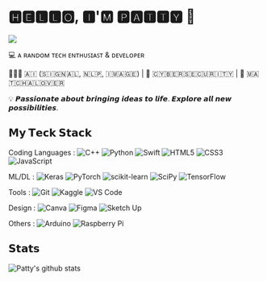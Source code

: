# 🅷🅴🅻🅻🅾, 🅸'🅼 🅿🅰🆃🆃🆈 👋

[![](https://img.shields.io/badge/-@Pimnapat25-%23181717?style=flat-square&logo=github)](https://github.com/Pimnapat25)


:computer: ᴀ ʀᴀɴᴅᴏᴍ ᴛᴇᴄʜ ᴇɴᴛʜᴜꜱɪᴀꜱᴛ & ᴅᴇᴠᴇʟᴏᴘᴇʀ

🤖🧠👾 🇦​​🇮​ (​🇸​​🇮​​🇬​​🇳​​🇦​​🇱​, ​🇳​​🇱​​🇵​, ​🇮​​🇲​​🇦​​🇬​​🇪​) | 🔐 ​🇨​​🇾​​🇧​​🇪​​🇷​​🇸​​🇪​​🇨​​🇺​​🇷​​🇮​​🇹​​🇾​ | 🍵 ​🇲​​🇦​​🇹​​🇨​​🇭​​🇦​ ​🇱​​🇴​​🇻​​🇪​​🇷​

💡 𝙋𝙖𝙨𝙨𝙞𝙤𝙣𝙖𝙩𝙚 𝙖𝙗𝙤𝙪𝙩 𝙗𝙧𝙞𝙣𝙜𝙞𝙣𝙜 𝙞𝙙𝙚𝙖𝙨 𝙩𝙤 𝙡𝙞𝙛𝙚. 𝙀𝙭𝙥𝙡𝙤𝙧𝙚 𝙖𝙡𝙡 𝙣𝙚𝙬 𝙥𝙤𝙨𝙨𝙞𝙗𝙞𝙡𝙞𝙩𝙞𝙚𝙨.

## 𝗠𝘆 𝗧𝗲𝗰𝗸 𝗦𝘁𝗮𝗰𝗸

Coding Languages : 
![C++](https://img.shields.io/badge/c++-%2300599C.svg?style=for-the-badge&logo=c%2B%2B&logoColor=white)
![Python](https://img.shields.io/badge/python-3670A0?style=for-the-badge&logo=python&logoColor=ffdd54)
![Swift](https://img.shields.io/badge/swift-F54A2A?style=for-the-badge&logo=swift&logoColor=white)
![HTML5](https://img.shields.io/badge/html5-%23E34F26.svg?style=for-the-badge&logo=html5&logoColor=white)
![CSS3](https://img.shields.io/badge/css3-%231572B6.svg?style=for-the-badge&logo=css3&logoColor=white)
![JavaScript](https://img.shields.io/badge/javascript-%23323330.svg?style=for-the-badge&logo=javascript&logoColor=%23F7DF1E)

ML/DL : 
![Keras](https://img.shields.io/badge/Keras-%23D00000.svg?style=for-the-badge&logo=Keras&logoColor=white)
![PyTorch](https://img.shields.io/badge/PyTorch-%23EE4C2C.svg?style=for-the-badge&logo=PyTorch&logoColor=white)
![scikit-learn](https://img.shields.io/badge/scikit--learn-%23F7931E.svg?style=for-the-badge&logo=scikit-learn&logoColor=white)
![SciPy](https://img.shields.io/badge/SciPy-%230C55A5.svg?style=for-the-badge&logo=scipy&logoColor=%white)
![TensorFlow](https://img.shields.io/badge/TensorFlow-%23FF6F00.svg?style=for-the-badge&logo=TensorFlow&logoColor=white)

Tools : 
![Git](https://img.shields.io/badge/-Git-%23F05032?style=flat-square&logo=git&logoColor=%23ffffff)
![Kaggle](https://img.shields.io/badge/Kaggle-035a7d?style=for-the-badge&logo=kaggle&logoColor=white)
![VS Code](https://img.shields.io/badge/-VSCode-%23007ACC?style=flat-square&logo=visual-studio-code)

Design : 
![Canva](https://img.shields.io/badge/Canva-%2300C4CC.svg?style=for-the-badge&logo=Canva&logoColor=white)
![Figma](https://img.shields.io/badge/figma-%23F24E1E.svg?style=for-the-badge&logo=figma&logoColor=white)
![Sketch Up](https://img.shields.io/badge/SketchUp-005F9E?style=for-the-badge&logo=sketchup&logoColor=white)

Others : 
![Arduino](https://img.shields.io/badge/-Arduino-00979D?style=for-the-badge&logo=Arduino&logoColor=white)
![Raspberry Pi](https://img.shields.io/badge/-Raspberry_Pi-C51A4A?style=for-the-badge&logo=Raspberry-Pi)

## 𝗦𝘁𝗮𝘁𝘀

![Patty's github stats](https://github-readme-stats.vercel.app/api?username=Pimnapat25&show_icons=true&theme=dracula)

